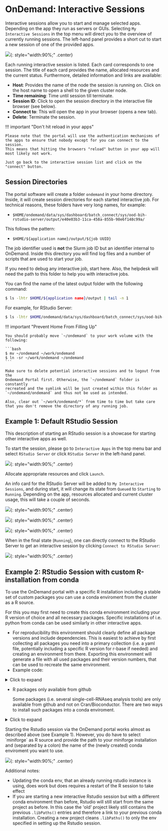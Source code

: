# OnDemand: Interactive Sessions

Interactive sessions allow you to start and manage selected apps. Depending
on the app they run as servers or GUIs. Selecting `My Interactive Sessions`
in the top menu will direct you to the overview of currently running sessions.
The left-hand panel provides a short cut to start a new session of one of the
provided apps.

![](figures/ondemand-my-sessions.png){: style="width:90%;" .center}

Each running interactive session is listed. Each card corresponds to one session.
The title of each card provides the name, allocated resources and the current status.
Furthermore, detailed information and links are available:

- **Host**: Provides the name of the node the session is running on. Click on the host name to open a shell to the given cluster node.
- **Time remaining**: Time until session till terminate.
- **Session ID**: Click to open the session directory in the interactive file browser (see below).
- **Connect to**: This will open the app in your browser (opens a new tab).
- **Delete**: Terminate the session.

!!! important "Don't hit reload in your apps"

    Please note that the portal will use the authentication mechanisms of the apps to ensure that nobody except for you can connect to the session.
    This means that hitting the browsers "reload" button in your app will most likely not work.

    Just go back to the interactive session list and click on the "connect" button.

## Session Directories

The portal software will create a folder `ondemand` in your home directory.
Inside, it will create session directories for each started interactive job.
For technical reasons, these folders have very long names, for example:

- `$HOME/ondemand/data/sys/dashboard/batch_connect/sys/ood-bih-rstudio-server/output/e40e03b3-11ca-458a-855b-98e6f148c99a/`

This follows the pattern:

- `$HOME/${application name}/output/${job UUID}`

The job identifier used is **not** the Slurm job ID but an identifier internal to OnDemand.
Inside this directory you will find log files and a number of scripts that are used to start your job.

If you need to debug any interactive job, start here.
Also, the helpdesk will need the path to this folder to help you with interactive jobs.

You can find the name of the latest output folder with the following command:

```bash
$ ls -lhtr $HOME/${application name}/output | tail -n 1
```

For example, for RStudio Server:

```bash
$ ls -lhtr $HOME/ondemand/data/sys/dashboard/batch_connect/sys/ood-bih-rstudio-server/output | tail -n 1
```

!!! important "Prevent Home From Filling Up"

    You should probably move `~/ondemand` to your work volume with the following:

    ```bash
    $ mv ~/ondemand ~/work/ondemand
    $ ln -sr ~/work/ondemand ~/ondemand
    ```

    Make sure to delete potential interactive sessions and to logout from the
    Ondemand Portal first. Otherwise, the `~/ondemand` folder is constantly
    recreated and the symlink will be just created within this folder as
    `~/ondemand/ondemand` and thus not be used as intended.

    Also, clear out `~/work/ondemand/*` from time to time but take care that you don't remove the directory of any running job.
    

## Example 1: Default RStudio Session

This description of starting an RStudio session is a showcase for starting other interactive apps as well.

To start the session, please go to `Interactive Apps` in the top menu bar and select `RStudio Server` or click `RStudio Server` in the left-hand panel.

![](figures/ondemand-interactive-rstudio-config_new.png){: style="width:90%;" .center}

Allocate appropriate resources and click `Launch`.

An info card for the RStudio Server will be added to `My Interactive Sessions`, and during start,
it will change its state from `Queued` to `Starting` to `Running`. Depending on the app, resources allocated and
current cluster usage, this will take a couple of seconds.


![](figures/ondemand-interactive-rstudio-queued.png){: style="width:90%;" .center}


![](figures/ondemand-interactive-rstudio-starting.png){: style="width:90%;" .center}


![](figures/ondemand-interactive-rstudio-running.png){: style="width:90%;" .center}


When in the final state (`Running`), one can directly connect to the RStudio Server
to get an interactive session by clicking `Connect to RStudio Server`:

![](figures/ondemand-interactive-rstudio-session.png){: style="width:90%;" .center}

## Example 2: RStudio Session with custom R-installation from conda

To use the OnDemand portal with a specific R installation including a stable set of custom packages you can use a conda enviroment from the cluster as a R source.  

For this you may first need to create this conda environment including your R version of choice and all necessary packages. Specific installations of i.e. python from conda can be used similarly in other interactive apps.

- For reproducibility this environment should clearly define all package versions and include dependencies. This is easiest to achieve by first collecting all packages you need into a primary collection (i.e. a yaml file, potentially including a specific R version for r-base if needed) and creating an environment from there. Exporting this environment will generate a file with all used packages and their version numbers, that can be used to recreate the same environment.
- Example code:

<details>
<summary>Click to expand</summary>

* Commands:
  + `conda env create -n R-example -f R-example.yaml`
  + `conda activate R-example`
  + `conda env export -f R-fixed-versions.yaml`
  + `conda env create -n R-fixed-versions -f R-fixed-versions.yaml`
* R-example.yaml

```
channels:
  - conda-forge
  - bioconda
  - nodefaults
dependencies:
  - r-base
  - r-essentials
  - r-devtools
  - bioconductor-deseq2
  - r-tidyverse
  - r-rmarkdown
  - r-knitr
  - r-dt
```
</details>

- R packages only available from github

  Some packages (i.e. several single-cell-RNAseq analysis tools) are only available from github and not on Cran/Bioconductor. There are two ways to install such packages into a conda enviroment.

<details>
<summary>Click to expand</summary>

1) Install from inside R \[easier option, but not pure conda\]

* First setup the conda env, ideally including all dependencies for the desired package from github (and do include r-devtools)
* Then within R run `devtools::install_github('owner/repo', dependencies=F, upgrade=F, lib='/path/to/conda/env-name/lib/R/library')`
* if you don't have all dependencies already installed you will have to omit dependencies=F and risk a mix of conda & native R installed packages (or just have to redo the conda env).
* github_install involves a build process and still needs a bit of memory, so this might crash on the default `srun --pty bash -i` shell

2) Build packages into a local conda channel \[takes longer, but pure conda\]\
   This approach is mostly taken from the answers given [here](https://stackoverflow.com/questions/52061664/install-r-package-from-github-using-conda). These steps must be taken _before_ building the final env used with Rstudio

* use `conda skeleton cran https://github.com/owner/repo [--git-tag vX.Y]` to generate build files
  * conda skeleton only works for repositories with a release/version tag. If the package you want to install does not have that, you either need to create a fork and add a such a tag, or find a fork that already did that. Downloading the code directly from github and building the package from that is also possible, but you will the need to manually set up the `meta.yaml` and `build.sh` files that conda skeleton would create.
  * If there is more than one release tag, do specify which one you want, it may not automatically take the most recent one.
  * If any r-packages from bioconductor are dependencies, conda will not find them during the build process. You will need to change the respective entries in the `meta.yaml` file created by conda skeleton. I.e. change `r-deseq2` to `bioconductor-deseq2`
* Build the package with `conda build --R=<X.X.X> [--use-local] r-<repo-name>`
  * You need to specifying the same R-version used in the final conda env
  * If the github package has additional dependencies from github, build those first and then add `--use-local` so the build process can find them.
  * The build process definitely needs more memory than the default `srun --pty bash -i` shell. It also takes quite a bit of time (much longer than installing through devtools::install_github)
* Finally add the packages (+versions) you built to the environment definition (i.e. yaml file) and create the (final) conda environment. Don't forget to tell conda to use locally build packages (either supply `--use-local` or add `- local` to the channel list in the yaml file)

</details>


Starting the Rstudio session via the OnDemand portal works almost as described above (see Example 1). However, you do have to select \`miniforge\` as R source and provide the path to your miniforge installation and (separated by a colon) the name of the (newly created) conda enviroment you want to use.
  
  ![](figures/ondemand-interactive-custom-conda.png){: style="width:90%;" .center}
  

Additional notes:

- Updating the conda env, that an already running rstudio instance is using, does work but does requires a restart of the R session to take effect
- If you are starting a new interactive Rstudio session but with a different conda environment than before, Rstudio will still start from the same project as before. In this case the 'old' project likely still contains the previous `.libPaths()` entries and therefore a link to your previous conda installation. Creating a new project cleans `.libPaths()` to only the env specified in setting up the Rstudio session.
